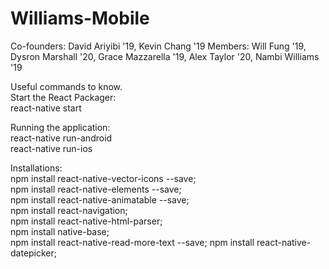 # Williams-Mobile
Co-founders: David Ariyibi '19, Kevin Chang '19
Members: Will Fung '19, Dysron Marshall '20, Grace Mazzarella '19, Alex Taylor '20, Nambi Williams '19

Useful commands to know.  
Start the React Packager:  
react-native start  

Running the application:  
react-native run-android  
react-native run-ios

Installations:  
npm install react-native-vector-icons --save;  
npm install react-native-elements --save;  
npm install react-native-animatable --save;  
npm install react-navigation;  
npm install react-native-html-parser;  
npm install native-base;  
npm install react-native-read-more-text --save;
npm install react-native-datepicker;
